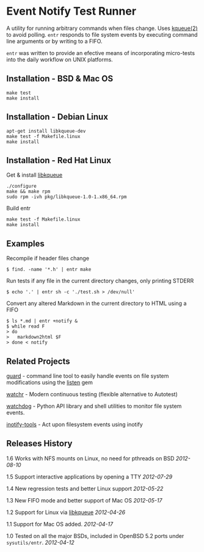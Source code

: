 Event Notify Test Runner
========================

A utility for running arbitrary commands when files change. Uses
[kqueue(2)][kqueue_2] to avoid polling. `entr` responds to file system events by
executing command line arguments or by writing to a FIFO.

`entr` was written to provide an efective means of incorporating micro-tests
into the daily workflow on UNIX platforms.

Installation - BSD & Mac OS
---------------------------

    make test
    make install

Installation - Debian Linux
---------------------------

    apt-get install libkqueue-dev
    make test -f Makefile.linux
    make install

Installation - Red Hat Linux
----------------------------

Get & install [libkqueue][libkqueue]

    ./configure
    make && make rpm
    sudo rpm -ivh pkg/libkqueue-1.0-1.x86_64.rpm

Build entr

    make test -f Makefile.linux
    make install

Examples
--------

Recompile if header files change

    $ find. -name '*.h' | entr make

Run tests if any file in the current directory changes, only printing
STDERR

    $ echo '.' | entr sh -c './test.sh > /dev/null'

Convert any altered Markdown in the current directory to HTML using a
FIFO

    $ ls *.md | entr +notify &
    $ while read F
    > do
    >   markdown2html $F
    > done < notify

Related Projects
----------------

[guard][guard] - command line tool to easily handle events on file system
modifications using the [listen][listen] gem

[watchr][watchr] - Modern continuous testing (flexible alternative to Autotest)  

[watchdog][watchdog] - Python API library and shell utilities to monitor file
system events.

[inotify-tools][inotify-tools] - Act upon filesystem events using inotify

Releases History
----------------

1.6 Works with NFS mounts on Linux, no need for pthreads on BSD _2012-08-10_

1.5 Support interactive applications by opening a TTY _2012-07-29_

1.4 New regression tests and better Linux support _2012-05-22_

1.3 New FIFO mode and better support of Mac OS _2012-05-17_

1.2 Support for Linux via [libkqueue][libkqueue] _2012-04-26_

1.1 Support for Mac OS added. _2012-04-17_  

1.0 Tested on all the major BSDs, included in OpenBSD 5.2 ports under
`sysutils/entr`. _2012-04-12_  


[kqueue_2]: http://www.openbsd.org/cgi-bin/man.cgi?query=kqueue&apropos=0&sektion=0&manpath=OpenBSD+Current&format=html
[libkqueue]: http://mark.heily.com/book/export/html/52
[guard]: https://github.com/guard/guard
[watchr]: https://github.com/mynyml/watchr
[watchdog]: http://packages.python.org/watchdog/
[listen]: https://github.com/guard/listen
[inotify-tools]: https://github.com/rvoicilas/inotify-tools/
